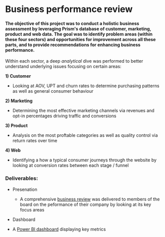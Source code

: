 # Business performance review

#### The objective of this project was to conduct a holistic business assessment by leveraging Prism's database of customer, marketing, product and web data. The goal was to identify problem areas (within these four sectors) and opportunities for improvement across all these parts, and to provide recommendations for enhancing business performance. ####

Within each sector, a deep *analytical* dive was performed to better understand underlying issues focusing on certain areas:

**1) Customer**
* Looking at AOV, UPT and churn rates to determine purchasing patterns as well as general consumer behaviour

**2) Marketing**
* Determining the most effective marketing channels via revenues and opt-in percentages driving traffic and conversions

**3) Product**
* Analysis on the most proftable categories as well as quality control via return rates over time

**4) Web**
* Identifying a how a typical consumer journeys through the website by looking at conversion rates between each stage / funnel

### Deliverables: ###
* Presenation
  * A comprehensive [business review](https://docs.google.com/presentation/d/1Pb_uRGaiaFlmVPLAQ_H12K1O4HZNZhTr69No3yBoZ0A/edit#slide=id.p) was delivered to members of the board on the peformance of their company by looking at its key focus areas

* Dashboard
 * A [Power BI dashboard](https://app.powerbi.com/groups/me/reports/96425832-0b22-45f1-9b84-18ba80f4490a/ReportSection?ctid=15830474-cef0-4326-88db-96e5ab019d8a&experience=power-bi&bookmarkGuid=375241f6-a236-45ff-8e4e-af7df322c128) displaying key metrics 
